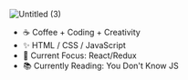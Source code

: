 ![Untitled (3)](https://user-images.githubusercontent.com/34781875/89134495-56fc4d80-d4eb-11ea-9892-c11278feb1e1.png)

- :coffee:  Coffee + Coding + Creativity
- ✨  HTML / CSS / JavaScript
- 🌱  Current Focus: React/Redux
- 📚  Currently Reading: You Don't Know JS
